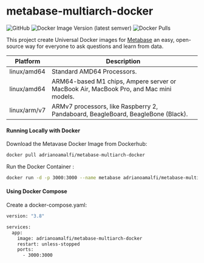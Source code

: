 # metabase-multiarch-docker

![GitHub](https://img.shields.io/github/license/adrianoamalfi/metabase-multiarch-docker) ![Docker Image Version (latest semver)](https://img.shields.io/docker/v/adrianoamalfi/metabase-multiarch-docker) ![Docker Pulls](https://img.shields.io/docker/pulls/adrianoamalfi/metabase-multiarch-docker)

This project create Universal Docker images for [Metabase](https://github.com/metabase/metabase/) an easy, open-source way for everyone to ask questions and learn from data.

| Platform        | Description                                                           |
|-------------------|-----------------------------------------------------------------------|
| linux/amd64        | Standard AMD64 Processors. |
| linux/amd64  | ARM64-based M1 chips, Ampere server or MacBook Air, MacBook Pro, and Mac mini models.     |
| linux/arm/v7    | ARMv7 processors, like Raspberry 2, Pandaboard, BeagleBoard, BeagleBone (Black). |


#### Running Locally with Docker

Download the Metavase Docker Image from Dockerhub:
```sh
docker pull adrianoamalfi/metabase-multiarch-docker
```

Run the Docker Container :
```sh
docker run -d -p 3000:3000 --name metabase adrianoamalfi/metabase-multiarch-docker

```

#### Using Docker Compose

Create a docker-compose.yaml:
```sh
version: "3.8"

services:
  app:
    image: adrianoamalfi/metabase-multiarch-docker
    restart: unless-stopped
    ports:
      - 3000:3000
```

